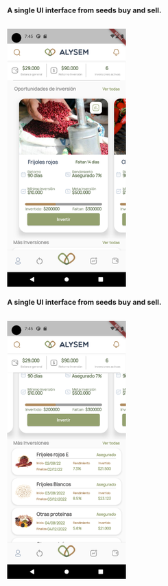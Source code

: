 <h3> A single UI interface from seeds buy and sell.</h3>
<br> <img height="600" src="https://github.com/osvaneal93/thecube/blob/main/screenshots/Screenshot_1665431147.png"><br>

<h3> A single UI interface from seeds buy and sell.</h3>
<br> <img height="600" src="https://github.com/osvaneal93/thecube/blob/main/screenshots/Screenshot_1665431162.png"><br>
